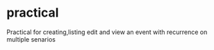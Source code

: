 # practical
Practical for creating,listing edit and view an event with recurrence on multiple senarios
